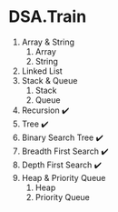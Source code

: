 # DSA.Train

1. Array & String
   1. Array
   2. String
2. Linked List
3. Stack & Queue
   1. Stack
   2. Queue
4. Recursion ✔️
5. Tree ✔️
6. Binary Search Tree ✔️
7. Breadth First Search  ✔️
8. Depth First Search ✔️
9. Heap & Priority Queue
   1. Heap
   2. Priority Queue